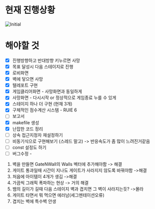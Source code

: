 # 현재 진행상황
![Initial](https://user-images.githubusercontent.com/65711566/122396977-7ab96c80-cfb3-11eb-98f7-eb6f9a04a290.png)

# 해야할 것

 - [x]  진행방향하고 반대방향 키누르면 사망
 - [x]  목표 달성시 다음 스테이지로 진행
 - [x]  로비화면 
 - [x]  벽에 닿으면 사망
 - [x]  텔레포트 구현 
 - [x]  게임클리어화면 - 사망화면과 동일하게
 - [x]  사망화면 - 다시시작 or 정상적으로 게임종료 누를 수 있게 
 - [x]  스테이지 하나 더 구현 (현재 3개)
 - [x]  구체적인 점수계산 시스템 - RUlE 6 
 - [ ]  보고서
 - [x]  makefile 생성 
 - [x]  난잡한 코드 정리
 - [ ]  상속 접근지정자 재설정하기
 - [ ]  비동기식으로 구현해보기 (스레드 말고) -> 반응속도가 좀 많이 느려진거같음
 - [ ]  const 설정도 하기
 - [ ]  버그수정 - 
 1. 벽을 만들면 GateNWall의 Walls 벡터에 추가해야함 -> 해결
 2. 게이트 통과일때 시간이 지나도 게이트가 사라지지 않도록 바꿔야함 ->해결
 3. 처음에 아이템이 4개가 생김 ->해결
 4. 가끔씩 그래픽 폭파하는 현상 -> 거의 해결  
 5. 뱀의 길이가 길때 다음 스테이지 벽과 겹치면 그 벽이 사라지는듯? ->몰라
 6. 게이트 타면서 뭐 먹으면 에러남(세그멘테이션오류) 
 7. 겹치는 벽에 특수벽 안생

 
